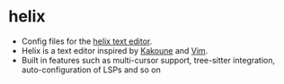 # helix
- Config files for the [helix text editor](https://helix-editor.com/).
- Helix is a text editor inspired by [Kakoune](https://kakoune.org/) and [Vim](https://neovim.io/).
- Built in features such as multi-cursor support, tree-sitter integration, auto-configuration of LSPs and so on
